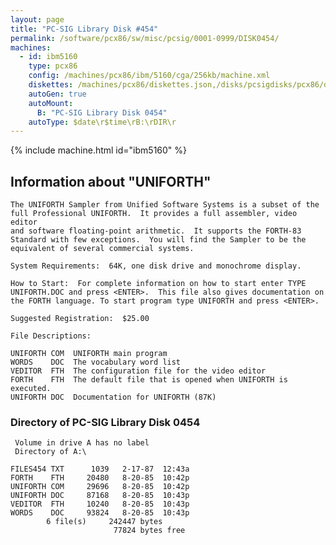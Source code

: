 ```yaml
---
layout: page
title: "PC-SIG Library Disk #454"
permalink: /software/pcx86/sw/misc/pcsig/0001-0999/DISK0454/
machines:
  - id: ibm5160
    type: pcx86
    config: /machines/pcx86/ibm/5160/cga/256kb/machine.xml
    diskettes: /machines/pcx86/diskettes.json,/disks/pcsigdisks/pcx86/diskettes.json
    autoGen: true
    autoMount:
      B: "PC-SIG Library Disk 0454"
    autoType: $date\r$time\rB:\rDIR\r
---
```


{% include machine.html id="ibm5160" %}

## Information about "UNIFORTH"

    The UNIFORTH Sampler from Unified Software Systems is a subset of the
    full Professional UNIFORTH.  It provides a full assembler, video editor
    and software floating-point arithmetic.  It supports the FORTH-83
    Standard with few exceptions.  You will find the Sampler to be the
    equivalent of several commercial systems.
    
    System Requirements:  64K, one disk drive and monochrome display.
    
    How to Start:  For complete information on how to start enter TYPE
    UNIFORTH.DOC and press <ENTER>.  This file also gives documentation on
    the FORTH language. To start program type UNIFORTH and press <ENTER>.
    
    Suggested Registration:  $25.00
    
    File Descriptions:
    
    UNIFORTH COM  UNIFORTH main program
    WORDS    DOC  The vocabulary word list
    VEDITOR  FTH  The configuration file for the video editor
    FORTH    FTH  The default file that is opened when UNIFORTH is executed.
    UNIFORTH DOC  Documentation for UNIFORTH (87K)

### Directory of PC-SIG Library Disk 0454

     Volume in drive A has no label
     Directory of A:\

    FILES454 TXT      1039   2-17-87  12:43a
    FORTH    FTH     20480   8-20-85  10:42p
    UNIFORTH COM     29696   8-20-85  10:42p
    UNIFORTH DOC     87168   8-20-85  10:43p
    VEDITOR  FTH     10240   8-20-85  10:43p
    WORDS    DOC     93824   8-20-85  10:43p
            6 file(s)     242447 bytes
                           77824 bytes free
